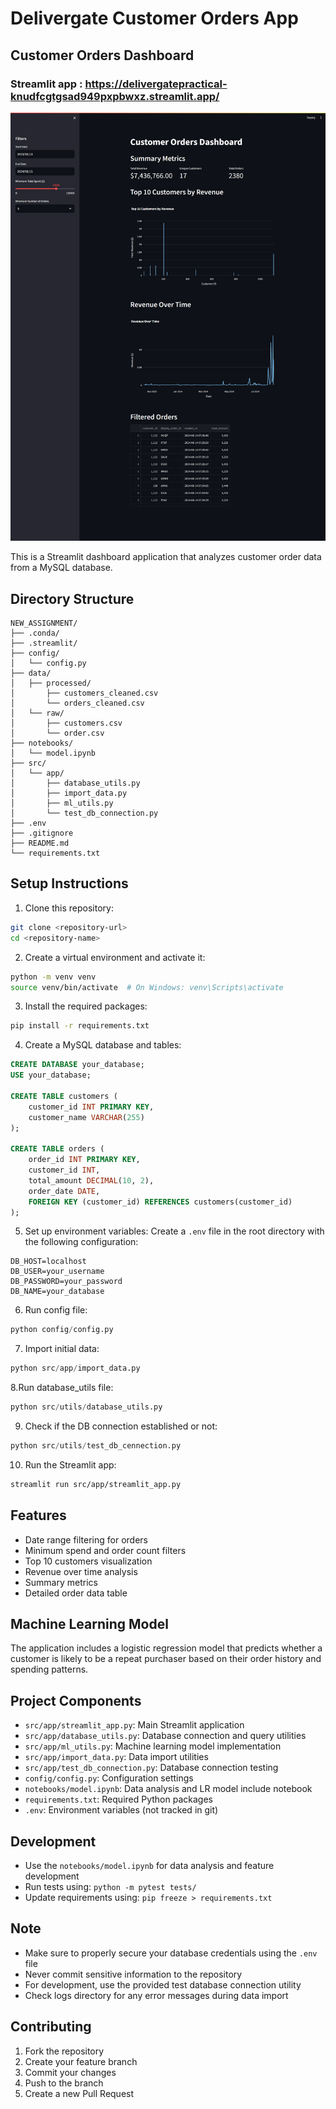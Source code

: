 # Delivergate Customer Orders App
## Customer Orders Dashboard

### Streamlit app : https://delivergatepractical-knudfcgtgsad949pxpbwxz.streamlit.app/

<img src="app View.png">

This is a Streamlit dashboard application that analyzes customer order data from a MySQL database.

## Directory Structure
```
NEW_ASSIGNMENT/
├── .conda/
├── .streamlit/
├── config/
│   └── config.py
├── data/
│   ├── processed/
│       ├── customers_cleaned.csv
│       └── orders_cleaned.csv
│   └── raw/
│       ├── customers.csv
│       └── order.csv
├── notebooks/
│   └── model.ipynb
├── src/
│   └── app/
│       ├── database_utils.py
│       ├── import_data.py
│       ├── ml_utils.py
│       └── test_db_connection.py
├── .env
├── .gitignore
├── README.md
└── requirements.txt
```

## Setup Instructions
1. Clone this repository:
```bash
git clone <repository-url>
cd <repository-name>
```

2. Create a virtual environment and activate it:
```bash
python -m venv venv
source venv/bin/activate  # On Windows: venv\Scripts\activate
```

3. Install the required packages:
```bash
pip install -r requirements.txt
```

4. Create a MySQL database and tables:
```sql
CREATE DATABASE your_database;
USE your_database;

CREATE TABLE customers (
    customer_id INT PRIMARY KEY,
    customer_name VARCHAR(255)
);

CREATE TABLE orders (
    order_id INT PRIMARY KEY,
    customer_id INT,
    total_amount DECIMAL(10, 2),
    order_date DATE,
    FOREIGN KEY (customer_id) REFERENCES customers(customer_id)
);
```

5. Set up environment variables:
Create a `.env` file in the root directory with the following configuration:
```
DB_HOST=localhost
DB_USER=your_username
DB_PASSWORD=your_password
DB_NAME=your_database
```

6. Run config file:
```python
python config/config.py
```

7. Import initial data:
```python
python src/app/import_data.py
```

8.Run database_utils file:
```python
python src/utils/database_utils.py
```

9. Check if the DB connection established or not:
```python
python src/utils/test_db_cennection.py
```

10. Run the Streamlit app:
```bash
streamlit run src/app/streamlit_app.py
```

## Features
- Date range filtering for orders
- Minimum spend and order count filters
- Top 10 customers visualization
- Revenue over time analysis
- Summary metrics
- Detailed order data table

## Machine Learning Model
The application includes a logistic regression model that predicts whether a customer is likely to be a repeat purchaser based on their order history and spending patterns.

## Project Components
- `src/app/streamlit_app.py`: Main Streamlit application
- `src/app/database_utils.py`: Database connection and query utilities
- `src/app/ml_utils.py`: Machine learning model implementation
- `src/app/import_data.py`: Data import utilities
- `src/app/test_db_connection.py`: Database connection testing
- `config/config.py`: Configuration settings
- `notebooks/model.ipynb`: Data analysis and LR model include notebook
- `requirements.txt`: Required Python packages
- `.env`: Environment variables (not tracked in git)

## Development
- Use the `notebooks/model.ipynb` for data analysis and feature development
- Run tests using: `python -m pytest tests/`
- Update requirements using: `pip freeze > requirements.txt`

## Note
- Make sure to properly secure your database credentials using the `.env` file
- Never commit sensitive information to the repository
- For development, use the provided test database connection utility
- Check logs directory for any error messages during data import

## Contributing
1. Fork the repository
2. Create your feature branch
3. Commit your changes
4. Push to the branch
5. Create a new Pull Request
